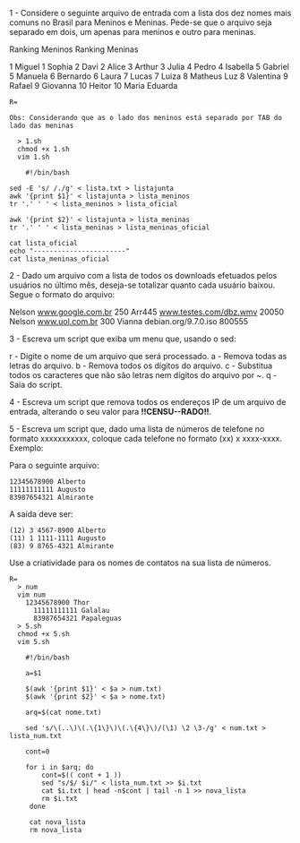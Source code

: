 1 - Considere o seguinte arquivo de entrada com a lista dos dez nomes mais comuns no Brasil para Meninos  e  Meninas. Pede-se  que  o  arquivo  seja  separado em dois,  um apenas para  meninos e outro para meninas.

Ranking Meninos       Ranking Meninas

1 Miguel              1 Sophia
2 Davi                2 Alice
3 Arthur              3 Julia
4 Pedro               4 Isabella
5 Gabriel             5 Manuela
6 Bernardo            6 Laura
7 Lucas               7 Luiza
8 Matheus Luz         8 Valentina
9 Rafael              9 Giovanna
10 Heitor             10 Maria Eduarda

    R=
    
    Obs: Considerando que as o lado dos meninos está separado por TAB do lado das meninas
    
      > 1.sh
      chmod +x 1.sh
      vim 1.sh
        
        #!/bin/bash
	
	sed -E 's/ /./g' < lista.txt > listajunta
	awk '{print $1}' < listajunta > lista_meninos
	tr '.' ' ' < lista_meninos > lista_oficial
	
	awk '{print $2}' < listajunta > lista_meninas
	tr '.' ' ' < lista_meninas > lista_meninas_oficial
	
	cat lista_oficial
	echo "-----------------------"
	cat lista_meninas_oficial

2 - Dado  um  arquivo  com  a lista de todos  os  downloads efetuados  pelos  usuários  no  último  mês,  deseja-se totalizar quanto cada usuário baixou. Segue o formato do arquivo:

Nelson www.google.com.br 250
Arr445 www.testes.com/dbz.wmv 20050
Nelson www.uol.com.br 300
Vianna debian.org/9.7.0.iso 800555

3 - Escreva um script que exiba um menu que, usando o sed:

r - Digite o nome de um arquivo que será processado.
a - Remova todas as letras do arquivo.
b - Remova todos os dígitos do arquivo.
c - Substitua todos os caracteres que não são letras nem dígitos do arquivo por ~.
q - Saia do script.

4 - Escreva um script que remova todos os endereços IP de um arquivo de entrada, alterando o seu valor para **!!CENSU--RADO!!**.



5 - Escreva um script que, dado uma lista de números de telefone no formato xxxxxxxxxxx, coloque cada telefone no formato (xx) x xxxx-xxxx. Exemplo:

Para o seguinte arquivo:

	12345678900 Alberto
	11111111111 Augusto
	83987654321 Almirante
A saída deve ser:

	(12) 3 4567-8900 Alberto
	(11) 1 1111-1111 Augusto
	(83) 9 8765-4321 Almirante

Use a criatividade para os nomes de contatos na sua lista de números.

    R=
      > num
      vim num 
      	12345678900 Thor
	      11111111111 Galalau
	      83987654321 Papaleguas
      > 5.sh
      chmod +x 5.sh
      vim 5.sh
        
        #!/bin/bash
        
        a=$1
        
        $(awk '{print $1}' < $a > num.txt)
        $(awk '{print $2}' < $a > nome.txt)
        
        arq=$(cat nome.txt)
        
        sed 's/\(..\)\(.\{1\}\)\(.\{4\}\)/(\1) \2 \3-/g' < num.txt > lista_num.txt
        
        cont=0
        
        for i in $arq; do
            cont=$(( cont + 1 ))
            sed "s/$/ $i/" < lista_num.txt >> $i.txt
            cat $i.txt | head -n$cont | tail -n 1 >> nova_lista
            rm $i.txt
         done
         
         cat nova_lista
         rm nova_lista
